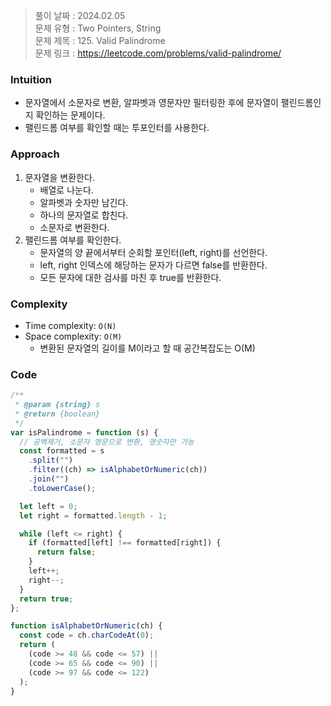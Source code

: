 > 풀이 날짜 : 2024.02.05  
> 문제 유형 : Two Pointers, String  
> 문제 제목 : 125. Valid Palindrome  
> 문제 링크 : https://leetcode.com/problems/valid-palindrome/

### Intuition

- 문자열에서 소문자로 변환, 알파벳과 영문자만 필터링한 후에 문자열이 팰린드롬인지 확인하는 문제이다.
- 팰린드롬 여부를 확인할 때는 투포인터를 사용한다.

### Approach

1. 문자열을 변환한다.
   - 배열로 나눈다.
   - 알파벳과 숫자만 남긴다.
   - 하나의 문자열로 합친다.
   - 소문자로 변환한다.
2. 팰린드롬 여부를 확인한다.
   - 문자열의 양 끝에서부터 순회할 포인터(left, right)를 선언한다.
   - left, right 인덱스에 해당하는 문자가 다르면 false를 반환한다.
   - 모든 문자에 대한 검사를 마친 후 true를 반환한다.

### Complexity

- Time complexity: `O(N)`
- Space complexity: `O(M)`
  - 변환된 문자열의 길이를 M이라고 할 때 공간복잡도는 O(M)

### Code

```js
/**
 * @param {string} s
 * @return {boolean}
 */
var isPalindrome = function (s) {
  // 공백제거, 소문자 영문으로 변환, 영숫자만 가능
  const formatted = s
    .split("")
    .filter((ch) => isAlphabetOrNumeric(ch))
    .join("")
    .toLowerCase();

  let left = 0;
  let right = formatted.length - 1;

  while (left <= right) {
    if (formatted[left] !== formatted[right]) {
      return false;
    }
    left++;
    right--;
  }
  return true;
};

function isAlphabetOrNumeric(ch) {
  const code = ch.charCodeAt(0);
  return (
    (code >= 48 && code <= 57) ||
    (code >= 65 && code <= 90) ||
    (code >= 97 && code <= 122)
  );
}
```
